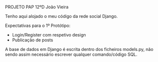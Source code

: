PROJETO PAP 12ºD João Vieira

Tenho aqui alojado o meu código da rede social Django.

Expectativas para o 1º Protótipo:
  - Login/Register com respetivo design
  - Publicação de posts

A base de dados em Django é escrita dentro dos ficheiros models.py,
não sendo assim necessário escrever qualquer comando/código SQL.
